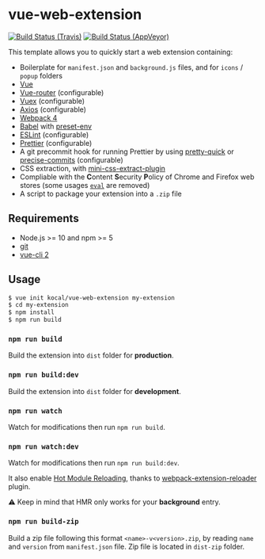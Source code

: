 # vue-web-extension

[![Build Status (Travis)](https://travis-ci.org/Kocal/vue-web-extension.svg?branch=master)](https://travis-ci.org/Kocal/vue-web-extension)
[![Build Status (AppVeyor)](https://ci.appveyor.com/api/projects/status/huaoxwvqcoyx2x08/branch/master?svg=true)](https://ci.appveyor.com/project/Kocal/vue-web-extension/branch/master)

This template allows you to quickly start a web extension containing:

- Boilerplate for `manifest.json` and `background.js` files, and for `icons` / `popup` folders
- [Vue](https://github.com/vuejs/vue)
- [Vue-router](https://github.com/vuejs/vue-router) (configurable)
- [Vuex](https://github.com/vuejs/vuex) (configurable)
- [Axios](https://github.com/axios/axios) (configurable)
- [Webpack 4](https://github.com/webpack/webpack)
- [Babel](https://github.com/babel/babel) with [preset-env](https://github.com/babel/babel/tree/master/packages/babel-preset-env)
- [ESLint](https://github.com/eslint/eslint) (configurable)
- [Prettier](https://github.com/prettier/prettier) (configurable)
- A git precommit hook for running Prettier by using [pretty-quick](https://github.com/azz/pretty-quick) or [precise-commits](https://github.com/nrwl/precise-commits) (configurable)
- CSS extraction, with [mini-css-extract-plugin](https://github.com/webpack-contrib/mini-css-extract-plugin)
- Compliable with the **C**ontent **S**ecurity **P**olicy of Chrome and Firefox web stores (some usages [`eval`](https://developer.mozilla.org/en-US/docs/Web/JavaScript/Reference/Global_Objects/eval) are removed)
- A script to package your extension into a `.zip` file

## Requirements

- Node.js >= 10 and npm >= 5
- [git](https://git-scm.com)
- [vue-cli 2](https://github.com/vuejs/vue-cli/tree/v2)

## Usage

```bash
$ vue init kocal/vue-web-extension my-extension
$ cd my-extension
$ npm install
$ npm run build
```

### `npm run build`

Build the extension into `dist` folder for **production**.

### `npm run build:dev`

Build the extension into `dist` folder for **development**.

### `npm run watch`

Watch for modifications then run `npm run build`.

### `npm run watch:dev`

Watch for modifications then run `npm run build:dev`.

It also enable [Hot Module Reloading](https://webpack.js.org/concepts/hot-module-replacement), thanks to [webpack-extension-reloader](https://github.com/rubenspgcavalcante/webpack-extension-reloader) plugin.

:warning: Keep in mind that HMR only works for your **background** entry.

### `npm run build-zip`

Build a zip file following this format `<name>-v<version>.zip`, by reading `name` and `version` from `manifest.json` file.
Zip file is located in `dist-zip` folder.
